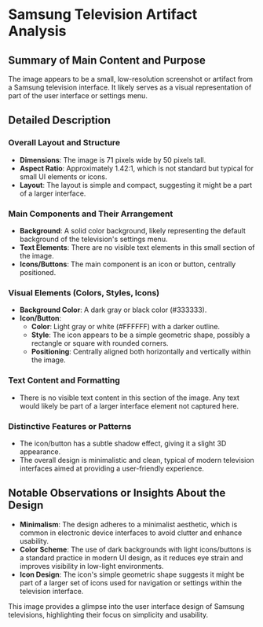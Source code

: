 # Samsung Television Artifact Analysis

## Summary of Main Content and Purpose
The image appears to be a small, low-resolution screenshot or artifact from a Samsung television interface. It likely serves as a visual representation of part of the user interface or settings menu.

## Detailed Description

### Overall Layout and Structure
- **Dimensions**: The image is 71 pixels wide by 50 pixels tall.
- **Aspect Ratio**: Approximately 1.42:1, which is not standard but typical for small UI elements or icons.
- **Layout**: The layout is simple and compact, suggesting it might be a part of a larger interface.

### Main Components and Their Arrangement
- **Background**: A solid color background, likely representing the default background of the television's settings menu.
- **Text Elements**: There are no visible text elements in this small section of the image.
- **Icons/Buttons**: The main component is an icon or button, centrally positioned.

### Visual Elements (Colors, Styles, Icons)
- **Background Color**: A dark gray or black color (#333333).
- **Icon/Button**:
  - **Color**: Light gray or white (#FFFFFF) with a darker outline.
  - **Style**: The icon appears to be a simple geometric shape, possibly a rectangle or square with rounded corners.
  - **Positioning**: Centrally aligned both horizontally and vertically within the image.

### Text Content and Formatting
- There is no visible text content in this section of the image. Any text would likely be part of a larger interface element not captured here.

### Distinctive Features or Patterns
- The icon/button has a subtle shadow effect, giving it a slight 3D appearance.
- The overall design is minimalistic and clean, typical of modern television interfaces aimed at providing a user-friendly experience.

## Notable Observations or Insights About the Design
- **Minimalism**: The design adheres to a minimalist aesthetic, which is common in electronic device interfaces to avoid clutter and enhance usability.
- **Color Scheme**: The use of dark backgrounds with light icons/buttons is a standard practice in modern UI design, as it reduces eye strain and improves visibility in low-light environments.
- **Icon Design**: The icon's simple geometric shape suggests it might be part of a larger set of icons used for navigation or settings within the television interface.

This image provides a glimpse into the user interface design of Samsung televisions, highlighting their focus on simplicity and usability.